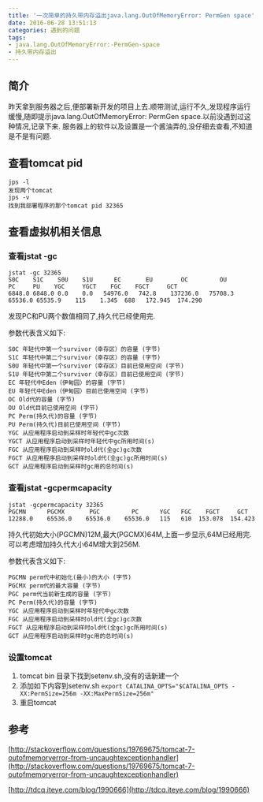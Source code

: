 ```yaml
---
title: '一次简单的持久带内存溢出java.lang.OutOfMemoryError: PermGen space'
date: 2016-06-28 13:51:13
categories: 遇到的问题
tags:
- java.lang.OutOfMemoryError:-PermGen-space
- 持久带内存溢出
---
```


## 简介

昨天拿到服务器之后,便部署新开发的项目上去.顺带测试,运行不久,发现程序运行缓慢,随即提示java.lang.OutOfMemoryError: PermGen space.以前没遇到过这种情况,记录下来.
服务器上的软件以及设置是一个酱油弄的,没仔细去查看,不知道是不是有问题.
<!-- more -->
## 查看tomcat pid

```
jps -l 
发现两个tomcat
jps -v
找到我部署程序的那个tomcat pid 32365
```
## 查看虚拟机相关信息

### 查看jstat -gc

```
jstat -gc 32365
S0C    S1C    S0U    S1U      EC       EU        OC         OU       PC     PU    YGC     YGCT    FGC    FGCT     GCT
6848.0 6848.0 0.0    0.0   54976.0   742.8    137236.0   75708.3   65536.0 65535.9    115    1.345  688   172.945  174.290
```
发现PC和PU两个数值相同了,持久代已经使用完.

参数代表含义如下:

```
S0C 年轻代中第一个survivor（幸存区）的容量 (字节)
S1C 年轻代中第二个survivor（幸存区）的容量 (字节)
S0U 年轻代中第一个survivor（幸存区）目前已使用空间 (字节)
S1U 年轻代中第二个survivor（幸存区）目前已使用空间 (字节)
EC 年轻代中Eden（伊甸园）的容量 (字节)
EU 年轻代中Eden（伊甸园）目前已使用空间 (字节)
OC Old代的容量 (字节)
OU Old代目前已使用空间 (字节)
PC Perm(持久代)的容量 (字节)
PU Perm(持久代)目前已使用空间 (字节)
YGC 从应用程序启动到采样时年轻代中gc次数
YGCT 从应用程序启动到采样时年轻代中gc所用时间(s)
FGC 从应用程序启动到采样时old代(全gc)gc次数
FGCT 从应用程序启动到采样时old代(全gc)gc所用时间(s)
GCT 从应用程序启动到采样时gc用的总时间(s)
```

### 查看jstat -gcpermcapacity

```
jstat -gcpermcapacity 32365
PGCMN      PGCMX       PGC         PC      YGC   FGC    FGCT     GCT
12288.0    65536.0    65536.0    65536.0   115   610  153.078  154.423
```
持久代初始大小(PGCMN)12M,最大(PGCMX)64M,上面一步显示,64M已经用完.可以考虑增加持久代大小64M增大到256M.

参数代表含义如下:

```
PGCMN perm代中初始化(最小)的大小 (字节)
PGCMX perm代的最大容量 (字节)
PGC perm代当前新生成的容量 (字节)
PC Perm(持久代)的容量 (字节)
YGC 从应用程序启动到采样时年轻代中gc次数
FGC 从应用程序启动到采样时old代(全gc)gc次数
FGCT 从应用程序启动到采样时old代(全gc)gc所用时间(s)
GCT 从应用程序启动到采样时gc用的总时间(s)
```
### 设置tomcat
1. tomcat bin 目录下找到setenv.sh,没有的话新建一个
2. 添加如下内容到setenv.sh `export CATALINA_OPTS="$CATALINA_OPTS -XX:PermSize=256m -XX:MaxPermSize=256m"`
3. 重启tomcat

## 参考
[http://stackoverflow.com/questions/19769675/tomcat-7-outofmemoryerror-from-uncaughtexceptionhandler](http://stackoverflow.com/questions/19769675/tomcat-7-outofmemoryerror-from-uncaughtexceptionhandler)

[http://tdcq.iteye.com/blog/1990666](http://tdcq.iteye.com/blog/1990666)